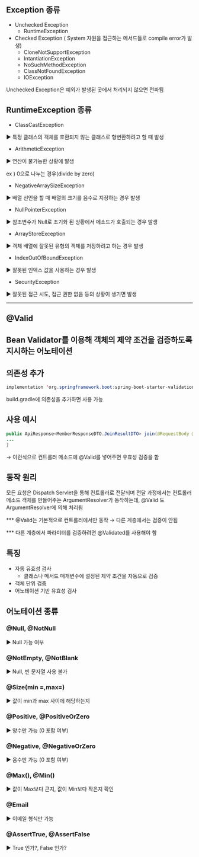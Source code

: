 
## Exception 종류

- Unchecked Exception
    - RuntimeException
- Checked Exception ( System 자원을 접근하는 메서드들로 compile error가 발생)
    - CloneNotSupportException
    - IntantiationException
    - NoSuchMethodException
    - ClassNotFoundException
    - IOException

Unchecked Exception은 예외가 발생된 곳에서 처리되지 않으면 전파됨

## RuntimeException 종류

- ClassCastException

▶️ 특정 클래스의 객체를 호환되지 않는 클래스로 형변환하려고 할 때 발생

- ArithmeticException

▶️ 연산이 불가능한 상황에 발생 

ex ) 0으로 나누는 경우(divide by zero)

- NegativeArraySizeException

▶️ 배열 선언을 할 때 배열의 크기를 음수로 지정하는 경우 발생

- NullPointerException

▶️ 참조변수가 Null로 초기화 된 상황에서 메소드가 호출되는 경우 발생

- ArrayStoreException

▶️ 객체 배열에 잘못된 유형의 객체를 저장하려고 하는 경우 발생

- IndexOutOfBoundException

▶️ 잘못된 인덱스 값을 사용하는 경우 발생

- SecurityException

▶️ 잘못된 접근 시도, 접근 권한 없음 등의 상황이 생기면 발생

---

## @Valid

## Bean Validator를 이용해 객체의 제약 조건을 검증하도록 지시하는 어노테이션

## 의존성 추가

```java
implementation 'org.springframework.boot:spring-boot-starter-validation'
```

build.gradle에 의존성을 추가하면 사용 가능

## 사용 예시

```java
public ApiResponse<MemberResponseDTO.JoinResultDTO> join(@RequestBody @Valid MemberRequestDTO.JoinDTO request) {
...
}
```

→ 이런식으로 컨트롤러 메소드에 @Valid를 넣어주면 유효성 검증을 함

## 동작 원리

모든 요청은 Dispatch Servlet을 통해 컨트롤러로 전달되며 전달 과정에서는 컨트롤러 메소드 객체를 만들어주는 ArgumentResolver가 동작하는데, @Valid 도 ArgumentResolver에 의해 처리됨

*** @Valid는 기본적으로 컨트롤러에서만 동작 → 다른 계층에서는 검증이 안됨

*** 다른 계층에서 파라미터를 검증하려면 @Validated를 사용해야 함

## 특징

- 자동 유효성 검사
    - 클래스나 메서드 매개변수에 설정된 제약 조건을 자동으로 검증
- 객체 단위 검증
- 어노테이션 기반 유효성 검사

## 어노테이션 종류

### @Null, @NotNull

▶️ Null 가능 여부

### @NotEmpty, @NotBlank

▶️ Null, 빈 문자열 사용 불가

### @Size(min =,max=)

▶️ 값이 min과 max 사이에 해당하는지

### @Positive, @PositiveOrZero

▶️ 양수만 가능 (0 포함 여부)

### @Negative, @NegativeOrZero

▶️ 음수만 가능 (0 포함 여부)

### @Max(), @Min()

▶️ 값이 Max보다 큰지, 값이 Min보다 작은지 확인

### @Email

▶️ 이메일 형식만 가능

### @AssertTrue, @AssertFalse

▶️ True 인가?, False 인가?